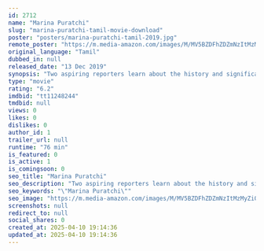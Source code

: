 ```yaml
---
id: 2712
name: "Marina Puratchi"
slug: "marina-puratchi-tamil-movie-download"
poster: "posters/marina-puratchi-tamil-2019.jpg"
remote_poster: "https://m.media-amazon.com/images/M/MV5BZDFhZDZmNzItMzMyZi00N2ZkLWIwZjEtMzY1ZGFlNjE3NGI0XkEyXkFqcGdeQXVyMTA5NTc4NjIz._V1_SX300.jpg"
original_language: "Tamil"
dubbed_in: null
released_date: "13 Dec 2019"
synopsis: "Two aspiring reporters learn about the history and significance of jallikattu protest to secure a job in a private channel. The film begins with Sukanya (Shruti Reddy) and Parthasarathy (Naveen) attending an interview for the post..."
type: "movie"
rating: "6.2"
imdbid: "tt11248244"
tmdbid: null
views: 0
likes: 0
dislikes: 0
author_id: 1
trailer_url: null
runtime: "76 min"
is_featured: 0
is_active: 1
is_comingsoon: 0
seo_title: "Marina Puratchi"
seo_description: "Two aspiring reporters learn about the history and significance of jallikattu protest to secure a job in a private channel. The film begins with Sukanya (Shruti Reddy) and Parthasarathy (Naveen) attending an interview for the post..."
seo_keywords: "\"Marina Puratchi\""
seo_image: "https://m.media-amazon.com/images/M/MV5BZDFhZDZmNzItMzMyZi00N2ZkLWIwZjEtMzY1ZGFlNjE3NGI0XkEyXkFqcGdeQXVyMTA5NTc4NjIz._V1_SX300.jpg"
screenshots: null
redirect_to: null
social_shares: 0
created_at: 2025-04-10 19:14:36
updated_at: 2025-04-10 19:14:36
---
```


